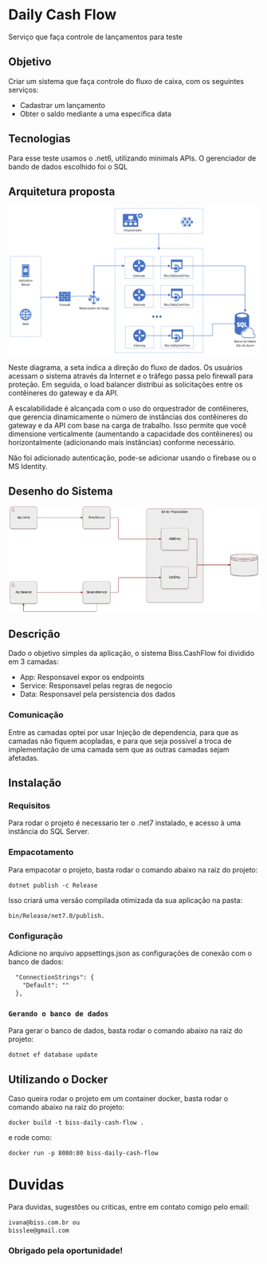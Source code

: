 # Daily Cash Flow
Serviço que faça controle de lançamentos para teste

## Objetivo
Criar um sistema que faça controle do fluxo de caixa, com os seguintes serviços:
- Cadastrar um lançamento
- Obter o saldo mediante a uma especifica data

## Tecnologias
Para esse teste usamos o .net6, utilizando minimals APIs.
O gerenciador de bando de dados escolhido foi o SQL 

## Arquitetura proposta
![Desenho da Arquitetura](https://github.com/bisslee/DailyCashFlow/blob/master/Doc/Arquitetura.png?raw=true)

Neste diagrama, a seta indica a direção do fluxo de dados. Os usuários acessam o sistema através da Internet e o tráfego passa pelo firewall para proteção. Em seguida, o load balancer distribui as solicitações entre os contêineres do gateway e da API.

A escalabilidade é alcançada com o uso do orquestrador de contêineres, que gerencia dinamicamente o número de instâncias dos contêineres do gateway e da API com base na carga de trabalho. Isso permite que você dimensione verticalmente (aumentando a capacidade dos contêineres) ou horizontalmente (adicionando mais instâncias) conforme necessário.

Não foi adicionado autenticação, pode-se adicionar usando o firebase ou o MS Identity. 

## Desenho do Sistema
![Diagrama Geral](https://github.com/bisslee/DailyCashFlow/blob/master/Doc/Diagrama-geral.png?raw=true)

## Descrição
Dado o objetivo simples da aplicação, o sistema Biss.CashFlow foi dividido em 3 camadas:
- App: Responsavel expor os endpoints
- Service: Responsavel pelas regras de negocio
- Data: Responsavel pela persistencia dos dados

### Comunicação
Entre as camadas optei por usar Injeção de dependencia, para que as camadas não fiquem acopladas, e para que seja possivel a troca de implementação de uma camada sem que as outras camadas sejam afetadas.

## Instalação

### Requisitos
Para rodar o projeto é necessario ter o .net7 instalado, e acesso à uma instância do SQL Server.

### Empacotamento
Para empacotar o projeto, basta rodar o comando abaixo na raiz do projeto:
```
dotnet publish -c Release
```

Isso criará uma versão compilada otimizada da sua aplicação na pasta:
```
bin/Release/net7.0/publish. 
```

### Configuração
Adicione no arquivo appsettings.json as configurações de conexão com o banco de dados:
```
  "ConnectionStrings": {
    "Default": ""
  },
```

### `Gerando o banco de dados`
Para gerar o banco de dados, basta rodar o comando abaixo na raiz do projeto:
```
dotnet ef database update
```

## Utilizando o Docker
Caso queira rodar o projeto em um container docker, basta rodar o comando abaixo na raiz do projeto:
```
docker build -t biss-daily-cash-flow .
```

e rode como:

```
docker run -p 8080:80 biss-daily-cash-flow
```

# Duvidas
Para duvidas, sugestões ou criticas, entre em contato comigo pelo email:
```
ivana@biss.com.br ou
bisslee@gmail.com
```

### Obrigado pela oportunidade!
